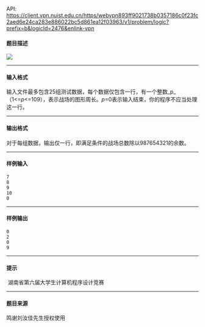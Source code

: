 API: https://client.vpn.nuist.edu.cn/https/webvpn893ff9021738b0357186c0f23fc2aed6e24ca283e886022bc5d861ea12f03963/v1/problem/logic?prefix=b&logicId=2476&enlink-vpn

#### 题目描述

![](../file/2476_0.jpg)

---

#### 输入格式

输入文件最多包含25组测试数据，每个数据仅包含一行，有一个整数_p_（1<=_p_<=109），表示战场的图形周长。_p_\=0表示输入结束，你的程序不应当处理这一行。

---

#### 输出格式

对于每组数据，输出仅一行，即满足条件的战场总数除以987654321的余数。

---

#### 样例输入
```
7
8
9
10
0

```

---

#### 样例输出
```
0
2
0
9

```

---

#### 提示

 湖南省第六届大学生计算机程序设计竞赛

---

#### 题目来源

鸣谢刘汝佳先生授权使用